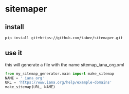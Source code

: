 # sitemaper

## install

```bash
pip install git+https://github.com/tabee/sitemaper.git
```

## use it

this will generate a file with the name sitemap_iana_org.xml

```python
from my_sitemap_generator.main import make_sitemap
NAME = '_iana_org'
URL = 'https://www.iana.org/help/example-domains'
make_sitemap(URL, NAME)
```
